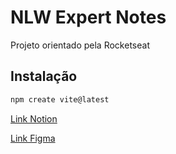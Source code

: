 # NLW Expert Notes

Projeto orientado pela Rocketseat

## Instalação

```sh
npm create vite@latest
```



[Link Notion](https://efficient-sloth-d85.notion.site/NLW-14-Expert-9e11ff472de64b08a5f9e277a20c3ecc)

[Link Figma](https://www.figma.com/community/file/1336456128647909148/nlw-expert-notes)